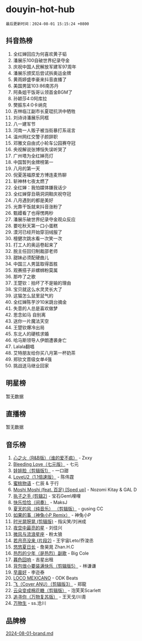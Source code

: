 # douyin-hot-hub

`最后更新时间：2024-08-01 15:15:24 +0800`

## 抖音热榜

1. 全红婵回应为何喜欢黄子韬
1. 潘展乐100自破世界纪录夺金
1. 庆祝中国人民解放军建军97周年
1. 潘展乐颁奖后尝试拆奥运金牌
1. 黄雨婷盛李豪来抖音直播了
1. 美国男篮103:86南苏丹
1. 阿条姐干饭哥认领首金BGM了
1. 孙颖莎4:0阿库拉
1. 樊振东4:0卡纳克
1. 吉林临江副市长夏琨抗洪中牺牲
1. 刘诗诗潘展乐同框
1. 八一建军节
1. 河南一人贩子被当街暴打系谣言
1. 温州网红交警子颜辞职
1. 邓雅文自由式小轮车公园赛夺冠
1. 央视解说张博恒失误听哭了
1. 广州塔为全红婵亮灯
1. 中国暂列金牌榜第一
1. 八月的第一天
1. 倪夏莲福原爱方博连麦热聊
1. 斩神林七夜太燃了
1. 全红婵：我怕媒体嫌我话少
1. 全红婵穿丑萌洞洞鞋庆祝夺冠
1. 八月遇到的都是美好
1. 光靠干饭就来抖音涨粉了
1. 甄嬛看了也得愣两秒
1. 潘展乐破世界纪录夺金观众反应
1. 要吃秋天第一口小蛋糕
1. 漠河已经开始穿羽绒服了
1. 檀健次跳水看一次笑一次
1. 打工人的奥运卷起来了
1. 脱主任回归制裁邵老师
1. 甜妹必须配硬曲儿
1. 中国三人男篮取得首胜
1. 观赛搭子非螺蛳粉莫属
1. 那咋了之歌
1. 王楚钦：拍坏了不是输的理由
1. 宝贝就这么水灵灵长大了
1. 这猫怎么鼠里鼠气的
1. 全红婵陈芋汐10米跳台摘金
1. 失意的人总是喜欢做梦
1. 思念如马 自别离
1. 送你一片魔法天空
1. 王楚钦爆冷出局
1. 东北人的硬核求婚
1. 哈马斯领导人伊朗遭袭身亡
1. Lalala翻唱
1. 艾特朋友给你买八月第一杯奶茶
1. 郑钦文晋级女单4强
1. 挑战送马继业回家

## 明星榜

暂无数据

## 直播榜

暂无数据

## 音乐榜

1. [心之火（R&B版）（谁的爱不疯）](https://sf5-hl-cdn-tos.douyinstatic.com/obj/tos-cn-ve-2774/okemkEDaIBBE3OosftCgMxlFkLQZRw37t36ZQv) - Zxxy
1. [Bleeding Love（七元版）](https://sf3-cdn-tos.douyinstatic.com/obj/tos-cn-ve-2774/oEgC9eZFHQ1MfSRnrfkzFp8AayDWqAQMABBgUs) - 七元
1. [娃娃脸（剪辑版1）](https://sf5-hl-cdn-tos.douyinstatic.com/obj/tos-cn-ve-2774/oIimSCgQoNUePTAZ1Ba7TeADY4KetGYsVFeaaB) - 一口甜
1. [LoveU2（1.1倍速版）](https://sf5-hl-cdn-tos.douyinstatic.com/obj/tos-cn-ve-2774/oQMeDffLaEmgMwgCOEMAFCI6INzoFPgWdD0rsa) - 陈伟霆
1. [蜜桃物语](https://sf3-cdn-tos.douyinstatic.com/obj/tos-cn-ve-2774/oIhOSCZtIACtYU4XQkngiW9kCBfVD1Fz9IYeqL) - 仁辰 & 于行
1. [Moshi Moshi (feat. 百足) [Sped up]](https://sf3-cdn-tos.douyinstatic.com/obj/tos-cn-ve-2774/ocCPFQcXJLeroaIdQLIGAoeeYM3OAUYGDguHXz) - Nozomi Kitay & GAL D
1. [执子之手 (剪辑2)](https://sf3-cdn-tos.douyinstatic.com/obj/tos-cn-ve-2774/oUoZLQjCc31XzqsBnBQUNgeKtYPBcgbFDwtfcu) - 宝石Gem\哩哩
1. [快乐恰恰（间奏）](https://sf5-hl-cdn-tos.douyinstatic.com/obj/tos-cn-ve-2774/oMesum3HvWQXJxuMFeVYzf54o2QzH5aEBPOCAn) - MaksJ
1. [夏天的风（纯音乐） （剪辑版）](https://sf5-hl-cdn-tos.douyinstatic.com/obj/tos-cn-ve-2774/oUzLjBZZFQAoNRmGokEeD5zfQCObp6UeFAnTa6) - gusing CC
1. [如果的事（神兔小P Remix）](https://sf3-cdn-tos.douyinstatic.com/obj/tos-cn-ve-2774/okHtAffz3g4ZB0BMQn9iC9BC6AciI3xCmgQTqt) - 神兔小P
1. [时光晃呀晃 (剪辑版)](https://sf5-hl-cdn-tos.douyinstatic.com/obj/tos-cn-ve-2774/o8ACeQem3gwI1x3GIYGAfKG0LJebKFRJDwRwyW) - 指尖笑/刘洲成
1. [夜空中最亮的星](https://sf5-hl-cdn-tos.douyinstatic.com/obj/tos-cn-ve-2774/o4IfgGwqqnFeXEMGaS8JBzJAdayAaCeoxqbjCD) - 刘佳兴
1. [微风与流浪星座](https://sf3-cdn-tos.douyinstatic.com/obj/tos-cn-ve-2774/okQfeAMGaEbRLJILIMJGeKgg1CgIeCNAsmx8IR) - 粉太狼
1. [若月亮没来 (片段2)](https://sf3-cdn-tos.douyinstatic.com/obj/tos-cn-ve-2774/ocQavLLjkCOeDxGyYeIMGgNAIwJ0QXE1Ve3Fzv) - 王宇宙Leto/乔浚丞
1. [悠悠夏日长](https://sf5-hl-cdn-tos.douyinstatic.com/obj/tos-cn-ve-2774/oUMrdhm6MSeLCU1aI6CXCBFtQzFEGafJYAeDgE) - 詹昊晁 Zhan.H.C
1. [热烈的少年（是热烈）副歌](https://sf3-cdn-tos.douyinstatic.com/obj/tos-cn-ve-2774/owVNI0CLDAUMtSz6TEYvfFBFL4UDFFhLfgK8fa) - Big Cole
1. [暮色回响](https://sf6-cdn-tos.douyinstatic.com/obj/tos-cn-ve-2774/ogmtI1ftCDEkkgJG5NlBfFoiaBQtGMF3ZTdrIO) - 吉星出租
1. [背包很小要装满快乐（剪辑版5）](https://sf5-hl-cdn-tos.douyinstatic.com/obj/tos-cn-ve-2774/oUqSJIiBjw2pxsBAiQRmkbZGJrlGCMBPpIW90) - 林谦谦
1. [早晨好](https://sf3-cdn-tos.douyinstatic.com/obj/tos-cn-ve-2774/oEn1iBCi6Im33ZOg97tePPMfoRzXBPLBQ1plD3) - 李迩泰
1. [LOCO MEXICANO](https://sf5-hl-cdn-tos.douyinstatic.com/obj/tos-cn-ve-2774/owxVoxJorA4ILBfsMAjU6t7O1xW9w0tS7EYzh6) - ODK Beats
1. [飞（Cover ANU）（剪辑版3）](https://sf3-cdn-tos.douyinstatic.com/obj/tos-cn-ve-2774/7fceff03e2694974b0f5a59c8eb131aa) - 郑龍
1. [云朵变成棉花糖（剪辑版）](https://sf5-hl-cdn-tos.douyinstatic.com/obj/tos-cn-ve-2774/o8LC84GQLALFfXeyJmh8KE61byVQYMMeAZLfEI) - 泡芙芙Scarlett
1. [追寻你（万物复苏版）](https://sf3-cdn-tos.douyinstatic.com/obj/tos-cn-ve-2774/oYeAZJsbjIDit9APmBg8u6uDUQnHmoCf3gbo74) - 王天戈/川青
1. [万物生](https://sf5-hl-cdn-tos.douyinstatic.com/obj/tos-cn-ve-2774/oYmc57nRMikxBnetIc1y6BCoOZFN5QfURgQDTE) - ss.沧川

## 品牌榜

[2024-08-01-brand.md](2024-08-01-brand.md)
